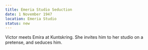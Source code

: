 ```yaml
---
title: Emeria Studio Seduction
date: 1 November 1947
location: Emeria Studio
status: new       
---
```


Victor meets Emira at Kuntskring. She invites him to her studio on a pretense, and seduces him. 
